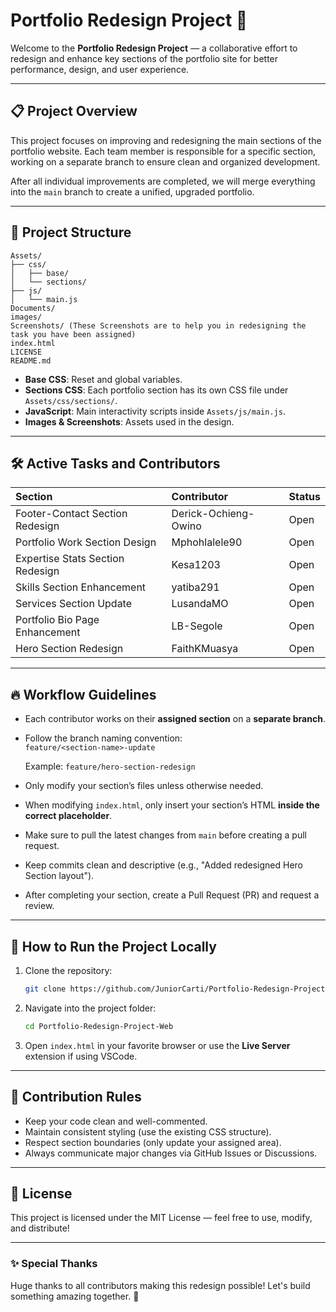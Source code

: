 # Portfolio Redesign Project 🚀

Welcome to the **Portfolio Redesign Project** — a collaborative effort to redesign and enhance key sections of the portfolio site for better performance, design, and user experience.

---

## 📋 Project Overview

This project focuses on improving and redesigning the main sections of the portfolio website. Each team member is responsible for a specific section, working on a separate branch to ensure clean and organized development.

After all individual improvements are completed, we will merge everything into the `main` branch to create a unified, upgraded portfolio.

---

## 📁 Project Structure

```
Assets/
├── css/
│   ├── base/
│   └── sections/
├── js/
│   └── main.js
Documents/
images/
Screenshots/ (These Screenshots are to help you in redesigning the task you have been assigned)
index.html
LICENSE
README.md
```

- **Base CSS**: Reset and global variables.
- **Sections CSS**: Each portfolio section has its own CSS file under `Assets/css/sections/`.
- **JavaScript**: Main interactivity scripts inside `Assets/js/main.js`.
- **Images & Screenshots**: Assets used in the design.

---

## 🛠 Active Tasks and Contributors

| Section | Contributor | Status |
|:--------|:------------|:-------|
| Footer-Contact Section Redesign | Derick-Ochieng-Owino | Open |
| Portfolio Work Section Design | Mphohlalele90 | Open |
| Expertise Stats Section Redesign | Kesa1203| Open |
| Skills Section Enhancement | yatiba291 | Open |
| Services Section Update | LusandaMO | Open |
| Portfolio Bio Page Enhancement | LB-Segole | Open |
| Hero Section Redesign | FaithKMuasya | Open |

---

## 🔥 Workflow Guidelines

- Each contributor works on their **assigned section** on a **separate branch**.
- Follow the branch naming convention:  
  `feature/<section-name>-update`
  
  Example: `feature/hero-section-redesign`
- Only modify your section’s files unless otherwise needed.
- When modifying `index.html`, only insert your section’s HTML **inside the correct placeholder**.
- Make sure to pull the latest changes from `main` before creating a pull request.
- Keep commits clean and descriptive (e.g., "Added redesigned Hero Section layout").
- After completing your section, create a Pull Request (PR) and request a review.

---

## 🚀 How to Run the Project Locally

1. Clone the repository:
   ```bash
   git clone https://github.com/JuniorCarti/Portfolio-Redesign-Project-Web.git
   ```

2. Navigate into the project folder:
   ```bash
   cd Portfolio-Redesign-Project-Web
   ```

3. Open `index.html` in your favorite browser or use the **Live Server** extension if using VSCode.

---

## 🤝 Contribution Rules

- Keep your code clean and well-commented.
- Maintain consistent styling (use the existing CSS structure).
- Respect section boundaries (only update your assigned area).
- Always communicate major changes via GitHub Issues or Discussions.

---

## 📜 License

This project is licensed under the MIT License — feel free to use, modify, and distribute!

---

### ✨ Special Thanks

Huge thanks to all contributors making this redesign possible! Let's build something amazing together. 🌟

